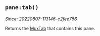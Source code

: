 ## `pane:tab()`

*Since: 20220807-113146-c2fee766*

Returns the [MuxTab](../MuxTab/index.md) that contains this pane.

